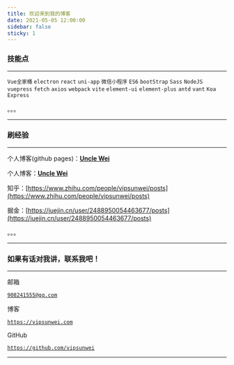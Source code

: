 ```yaml
---
title: 欢迎来到我的博客
date: 2021-05-05 12:00:00
sidebar: false
sticky: 1
---
```


<!-- more -->

### 技能点

---

`Vue全家桶` `electron` `react` `uni-app` `微信小程序` `ES6` `bootStrap` `Sass` `NodeJS` `vuepress` `fetch` `axios` `webpack` `vite` `element-ui` `element-plus` `antd` `vant` `Koa` `Express`

。。。

---

### 刷经验

---

个人博客(github pages)：[**Uncle Wei**](https://vipsunwei.github.io)

个人博客：[**Uncle Wei**](https://vipsunwei.com)

知乎：[https://www.zhihu.com/people/vipsunwei/posts](https://www.zhihu.com/people/vipsunwei/posts)

掘金：[https://juejin.cn/user/2488950054463677/posts](https://juejin.cn/user/2488950054463677/posts)

。。。

---

### 如果有话对我讲，联系我吧！

---

邮箱

<a href="mailto:908241555@qq.com" title="发邮件">`908241555@qq.com`</a>

博客

[`https://vipsunwei.com`](https://vipsunwei.com)

GitHub

[`https://github.com/vipsunwei`](https://github.com/vipsunwei)

---
